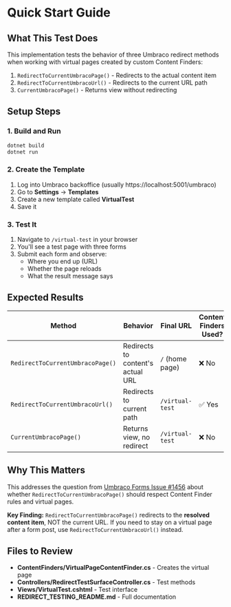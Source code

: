 # Quick Start Guide

## What This Test Does

This implementation tests the behavior of three Umbraco redirect methods when working with virtual pages created by custom Content Finders:

1. `RedirectToCurrentUmbracoPage()` - Redirects to the actual content item
2. `RedirectToCurrentUmbracoUrl()` - Redirects to the current URL path  
3. `CurrentUmbracoPage()` - Returns view without redirecting

## Setup Steps

### 1. Build and Run
```powershell
dotnet build
dotnet run
```

### 2. Create the Template
1. Log into Umbraco backoffice (usually https://localhost:5001/umbraco)
2. Go to **Settings** → **Templates**
3. Create a new template called **VirtualTest**
4. Save it

### 3. Test It
1. Navigate to `/virtual-test` in your browser
2. You'll see a test page with three forms
3. Submit each form and observe:
   - Where you end up (URL)
   - Whether the page reloads
   - What the result message says

## Expected Results

| Method | Behavior | Final URL | Content Finders Used? |
|--------|----------|-----------|---------------------|
| `RedirectToCurrentUmbracoPage()` | Redirects to content's actual URL | `/` (home page) | ❌ No |
| `RedirectToCurrentUmbracoUrl()` | Redirects to current path | `/virtual-test` | ✅ Yes |
| `CurrentUmbracoPage()` | Returns view, no redirect | `/virtual-test` | ❌ No |

## Why This Matters

This addresses the question from [Umbraco Forms Issue #1456](https://github.com/umbraco/Umbraco.Forms.Issues/issues/1456) about whether `RedirectToCurrentUmbracoPage()` should respect Content Finder rules and virtual pages.

**Key Finding:** `RedirectToCurrentUmbracoPage()` redirects to the **resolved content item**, NOT the current URL. If you need to stay on a virtual page after a form post, use `RedirectToCurrentUmbracoUrl()` instead.

## Files to Review

- **ContentFinders/VirtualPageContentFinder.cs** - Creates the virtual page
- **Controllers/RedirectTestSurfaceController.cs** - Test methods
- **Views/VirtualTest.cshtml** - Test interface
- **REDIRECT_TESTING_README.md** - Full documentation
